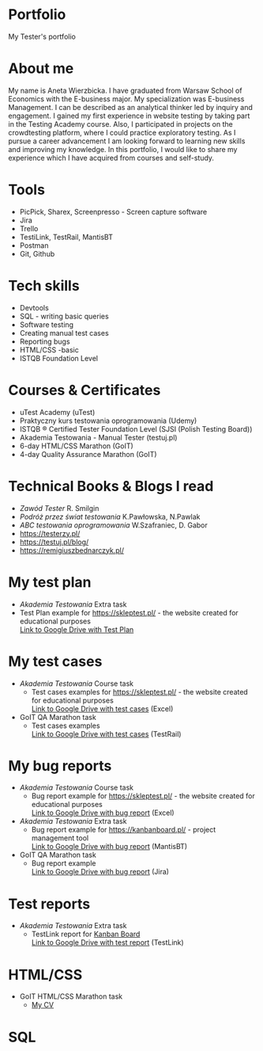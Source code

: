 # Portfolio
My Tester's portfolio
# About me
My name is Aneta Wierzbicka. I have graduated from Warsaw School of Economics with the E-business major. My specialization was E-business Management. I can be described as an analytical thinker led by inquiry and engagement. I gained my first experience in website testing by taking part in the Testing Academy course.  Also, I participated in projects on the crowdtesting platform, where I could practice exploratory testing. As I pursue a career advancement I am looking forward to learning new skills and improving my knowledge. In this portfolio, I would like to share my experience which I have acquired from courses and self-study. 

# Tools
- PicPick, Sharex, Screenpresso - Screen capture software
- Jira
- Trello
- TestiLink, TestRail, MantisBT
- Postman 
- Git, Github 
# Tech skills
- Devtools
- SQL - writing basic queries 
- Software testing
- Creating manual test cases
- Reporting bugs
- HTML/CSS -basic
- ISTQB Foundation Level
# Courses & Certificates
- uTest Academy (uTest)
- Praktyczny kurs testowania oprogramowania (Udemy)
- ISTQB ® Certified Tester Foundation Level (SJSI (Polish Testing Board))
- Akademia Testowania - Manual Tester (testuj.pl)
- 6-day HTML/CSS Marathon (GoIT)
- 4-day Quality Assurance Marathon (GoIT)
# Technical Books & Blogs I read 
- *Zawód Tester* R. Smilgin
- *Podróż przez świat testowania* K.Pawłowska, N.Pawlak
- *ABC testowania oprogramowania* W.Szafraniec, D. Gabor
- <https://testerzy.pl/>
- <https://testuj.pl/blog/>
- <https://remigiuszbednarczyk.pl/>
# My test plan
- *Akademia Testowania* Extra task
 - Test Plan example for <https://skleptest.pl/> - the website created for educational purposes <br>
[Link to Google Drive with Test Plan](https://docs.google.com/document/d/1cJcXPSkj2zhrsWayPnIi3Exof96vBp3tg1It-BdELww/edit?usp=sharing)
# My test cases
- *Akademia Testowania* Course task
  - Test cases examples for <https://skleptest.pl/> - the website created for educational purposes <br>
[Link to Google Drive with test cases](https://docs.google.com/spreadsheets/d/1bRcuA1PeXiV3JMPXODWHA5PEKHKbhCM0F10RDUaR2S8/edit#gid=0) (Excel)
- GoIT QA Marathon task
   - Test cases examples <br>
     [Link to Google Drive with test cases](https://drive.google.com/file/d/1YZw8aTPYqXFFmBrCab1ER0EzHTCMEMdY/view?usp=sharing) (TestRail)
# My bug reports 
- *Akademia Testowania* Course task
  - Bug report example for <https://skleptest.pl/> - the website created for educational purposes <br> [Link to Google Drive with bug report](https://docs.google.com/spreadsheets/d/1TNFiqOTx2JbShKyF6R7EVkMIi591TnxDA24EJQvM1V0/edit#gid=0) (Excel)
- *Akademia Testowania* Extra task
  - Bug report example for <https://kanbanboard.pl/> - project management tool <br>
  [Link to Google Drive with bug report](https://drive.google.com/file/d/11aIz3CLFYjGo_R9Q6HZtQ0tSeXz2VeXQ/view?usp=sharing) (MantisBT)
- GoIT QA Marathon task
  - Bug report example <br>
[Link to Google Drive with bug report](https://drive.google.com/file/d/1ddQ0yh4wO9i_Fxax3Oykgsve9vYeIHBL/view?usp=drive_link) (Jira)
# Test reports
- *Akademia Testowania* Extra task
  - TestLink report for [Kanban Board](https://kanbanboard.pl/) <br> [Link to Google Drive with test report](https://drive.google.com/file/d/1n3QPFdJpJOR_AGwbkzHTiCFciO0RZgXm/view?usp=sharing) (TestLink)
# HTML/CSS
- GoIT HTML/CSS Marathon task
   - [My CV](https://64bf855026f9983b45cbcfee--splendid-griffin-ad480d.netlify.app/)
# SQL 
